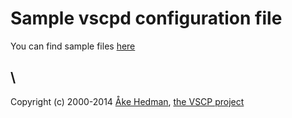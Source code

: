 # Sample vscpd configuration file

 
You can find sample files [here](https://github.com/grodansparadis/vscp/tree/master/install_files)

\\ 
----
Copyright (c) 2000-2014 [Åke Hedman](mailto/info@vscp.org), [the VSCP project](https://www.vscp.org)
